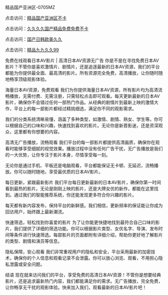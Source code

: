 
精品国产亚洲区-0705MZ


点击访问：<a href="https://bered.pages.dev/">精品国产亚洲区不卡</a>

点击访问：<a href="https://gda-c7m.pages.dev/">久久久久国产精品免费免费不卡</a>

点击访问：<a href="https://gfd-5xg.pages.dev/">国产日韩欧美久久</a>

点击访问：<a href="https://vassv.pages.dev/">精品九九久久99</a>



免费在线观看日本AV影片 | 高清日本AV资源无广告
你是不是在寻找免费日本AV影片？不管你是喜欢激情片、剧情片，还是追逐最新的日本AV资源，我们的平台都能为你提供最全面、最高清的影片。所有资源完全免费，高清播放，让你随时随地畅享顶级观影体验。

海量日本AV资源，免费观看
我们为你提供海量日本AV资源，所有影片均为高清流畅播放，无需付费、无需注册，只需轻松点击即可观看。每天更新最新的日本AV影片，确保你不会错过任何一部热门作品。从经典的剧情片到最新上映的激情大作，平台上的每一部影片都经过精挑细选，满足你不同的观影需求。

我们的分类系统清晰易懂，涵盖了多种类型，如激情、剧情、熟女、学生等。你可以根据自己的口味和兴趣，快速找到喜欢的影片。无论你是新晋影迷，还是资深观众，这里都有你想要的内容。

高清无广告播放，流畅观看
我们平台的每一部影片都提供高清画质，确保你在观看时能够享受细腻的视觉效果。播放过程中没有任何广告干扰，无广告播放是我们的一大优势，让你专注于影片本身，尽情享受每一刻。

无论你是通过手机、平板还是电脑观看，平台都能保证无卡顿、无延迟，流畅播放。你可以随时随地，享受最优质的日本AV影片。

每日更新，紧跟最新影片
我们平台每日更新最新的日本AV影片，确保你第一时间看到最热的影片。无论是刚刚上映的影片，还是大牌女优的新作，都能在这里找到。通过我们的智能推荐系统，你还能发现更多符合你兴趣的影片。

每天都有新内容发布，保持平台的新鲜感。我们相信，更新频率的保证能让你成为回访用户，始终跟上最新潮流。

快速筛选，轻松找到你喜爱的影片
为了让你能更快捷地找到最符合自己口味的影片，我们提供了详细的筛选功能。你可以根据影片类型、女优名字、导演、发布时间等条件进行快速筛选。每部影片的页面都附有详细介绍，帮助你更好地了解影片的类型、剧情和演员等信息。

隐私保障，安心观看
我们非常重视用户的隐私和安全，平台采用最新的加密技术，确保你的个人信息和观看记录不会泄露。你可以放心浏览、观看，不用担心隐私泄露或安全问题。

结语
现在就来访问我们的平台，享受免费的高清日本AV资源！不管你是想要经典影片，还是追求最新热门内容，我们都能满足你的需求。无广告播放，完全免费，让你畅享无干扰的观影体验。快来加入我们，观看最新的日本AV影片吧！
















<span style="display:none;">[Canonical link](  ）</span>
